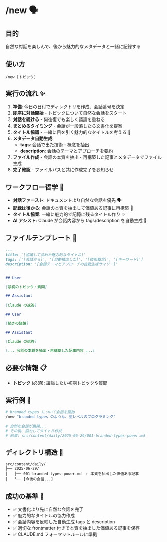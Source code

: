# /new 🗣️

## 目的

自然な対話を楽しんで、後から魅力的なメタデータと一緒に記録する

## 使い方

`/new [トピック]`

## 実行の流れ ✨

1. **準備**: 今日の日付でディレクトリを作成、会話番号を決定
2. **即座に対話開始** - トピックについて自然な会話をスタート
3. **対話を続ける** - 何往復でも楽しく議論を重ねる
4. **まとめるタイミング** - 会話が一段落したら文書化を提案
5. **タイトル協議** - 一緒に目を引く魅力的なタイトルを考える 🤝
6. **メタデータ自動生成**:
   - **tags**: 会話で出た技術・概念を抽出
   - **description**: 会話のテーマとアプローチを要約
7. **ファイル作成** - 会話の本質を抽出・再構築した記事とメタデータでファイル生成
8. **完了確認** - ファイルパスと共に作成完了をお知らせ

## ワークフロー哲学 🎯

- **対話ファースト**: ドキュメントより自然な会話を優先 🗣️
- **記録は後から**: 会話の本質を抽出して価値ある記事に再構築 📝
- **タイトル協業**: 一緒に魅力的で記憶に残るタイトル作り ✨
- **AI アシスト**: Claude が会話内容から tags/description を自動生成 🤖

## ファイルテンプレート 📄

```markdown
---
title: '[協議して決めた魅力的なタイトル]'
tags: ['[会話から]', '[自動抽出した]', '[技術概念]', '[キーワード]']
description: '[会話テーマとアプローチの自動生成サマリー]'
---

## User

[最初のトピック・質問]

## Assistant

[Claude の返答]

## User

[続きの議論]

## Assistant

[Claude の返答]

[... 会話の本質を抽出・再構築した記事内容 ...]
```

## 必要な情報 📋

- **トピック** (必須): 議論したい初期トピックや質問

## 実行例 💫

```bash
# branded types について会話を開始
/new "branded types のような、型レベルのプログラミング"

# 自然な会話が展開...
# その後、協力してタイトル作成
# 結果: src/content/daily/2025-06-29/001-branded-types-power.md
```

## ディレクトリ構造 📁

```
src/content/daily/
├── 2025-06-29/
│   ├── 001-branded-types-power.md  ← 本質を抽出した価値ある記事
│   └── [今後の会話...]
```

## 成功の基準 🎯

- ✅ 文書化より先に自然な会話を完了
- ✅ 魅力的なタイトルの協力作成
- ✅ 会話内容を反映した自動生成 tags と description
- ✅ 適切な frontmatter 付きで本質を抽出した価値ある記事を保存
- ✅ CLAUDE.md フォーマットルールに準拠
